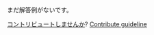 
まだ解答例がないです。

[コントリビュートしませんか](https://github.com/BFEdev/BFE.dev-solutions/blob/main/quiz/override-setter_ja.md)?  [Contribute guideline](https://github.com/BFEdev/BFE.dev-solutions#how-to-contribute)

